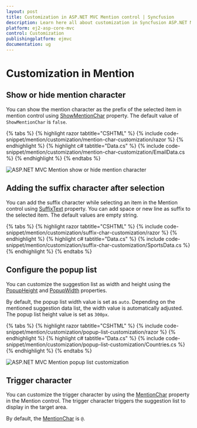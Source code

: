 ```yaml
---
layout: post
title: Customization in ASP.NET MVC Mention control | Syncfusion
description: Learn here all about customization in Syncfusion ASP.NET MVC Mention control of Syncfusion Essential JS 2 and more.
platform: ej2-asp-core-mvc
control: Customization
publishingplatform: ejmvc
documentation: ug
---
```


# Customization in Mention

## Show or hide mention character

You can show the mention character as the prefix of the selected item in mention control using [ShowMentionChar](https://help.syncfusion.com/cr/aspnetmvc-js2/Syncfusion.EJ2.DropDowns.Mention.html#Syncfusion_EJ2_DropDowns_Mention_ShowMentionChar) property. The default value of `ShowMentionChar` is `false`.

{% tabs %}
{% highlight razor tabtitle="CSHTML" %}
{% include code-snippet/mention/customization/mention-char-customization/razor %}
{% endhighlight %}
{% highlight c# tabtitle="Data.cs" %}
{% include code-snippet/mention/customization/mention-char-customization/EmailData.cs %}
{% endhighlight %}
{% endtabs %}

![ASP.NET MVC Mention show or hide mention character](./images/mention-show-mention-char.png)

## Adding the suffix character after selection

You can add the suffix character while selecting an item in the Mention control using [SuffixText](https://help.syncfusion.com/cr/aspnetmvc-js2/Syncfusion.EJ2.DropDowns.Mention.html#Syncfusion_EJ2_DropDowns_Mention_SuffixText) property. You can add space or new line as suffix to the selected item. The default values are empty string.

{% tabs %}
{% highlight razor tabtitle="CSHTML" %}
{% include code-snippet/mention/customization/suffix-char-customization/razor %}
{% endhighlight %}
{% highlight c# tabtitle="Data.cs" %}
{% include code-snippet/mention/customization/suffix-char-customization/SportsData.cs %}
{% endhighlight %}
{% endtabs %}

## Configure the popup list

You can customize the suggestion list as width and height using the [PopupHeight](https://help.syncfusion.com/cr/aspnetmvc-js2/Syncfusion.EJ2.DropDowns.Mention.html#Syncfusion_EJ2_DropDowns_Mention_PopupHeight) and [PopupWidth](https://help.syncfusion.com/cr/aspnetmvc-js2/Syncfusion.EJ2.DropDowns.Mention.html#Syncfusion_EJ2_DropDowns_Mention_PopupWidth) properties.

By default, the popup list width value is set as `auto`. Depending on the mentioned suggestion data list, the width value is automatically adjusted. The popup list height value is set as `300px`.

{% tabs %}
{% highlight razor tabtitle="CSHTML" %}
{% include code-snippet/mention/customization/popup-list-customization/razor %}
{% endhighlight %}
{% highlight c# tabtitle="Data.cs" %}
{% include code-snippet/mention/customization/popup-list-customization/Countries.cs %}
{% endhighlight %}
{% endtabs %}

![ASP.NET MVC Mention popup list customization](./images/mention-popup-list-customization.png)

## Trigger character

You can customize the trigger character by using the [MentionChar](https://help.syncfusion.com/cr/aspnetmvc-js2/Syncfusion.EJ2.DropDowns.Mention.html#Syncfusion_EJ2_DropDowns_Mention_MentionChar) property in the Mention control. The trigger character triggers the suggestion list to display in the target area.

By default, the [MentionChar](https://help.syncfusion.com/cr/aspnetmvc-js2/Syncfusion.EJ2.DropDowns.Mention.html#Syncfusion_EJ2_DropDowns_Mention_MentionChar) is `@`.
